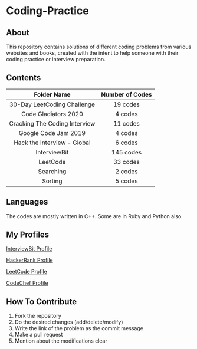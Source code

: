 
# Coding-Practice

## About

This repository contains solutions of different coding problems from various websites and books, created with the intent to help someone with their coding practice or interview preparation.

## Contents

| Folder Name | Number of Codes |
|    :---:    |      :---:      |
| 30-Day LeetCoding Challenge | 19 codes |
| Code Gladiators 2020 | 4 codes |
| Cracking The Coding Interview | 11 codes |
| Google Code Jam 2019 | 4 codes |
| Hack the Interview - Global | 6 codes |
| InterviewBit | 145 codes |
| LeetCode | 33 codes |
| Searching | 2 codes |
| Sorting | 5 codes |

## Languages

The codes are mostly written in C++. Some are in Ruby and Python also.

## My Profiles

[InterviewBit Profile](https://www.interviewbit.com/profile/rajan-pandey)

[HackerRank Profile](https://www.hackerrank.com/RajanPandey)

[LeetCode Profile](https://leetcode.com/rkpandey/)

[CodeChef Profile](https://www.codechef.com/users/rkpandey)

## How To Contribute

1. Fork the repository 
2. Do the desired changes (add/delete/modify)
3. Write the link of the problem as the commit message
4. Make a pull request
5. Mention about the modifications clear